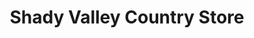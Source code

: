 ---
title: "Shady Valley Country Store"
url: /shady-valley/shady-valley-country-store/
shop: general
---